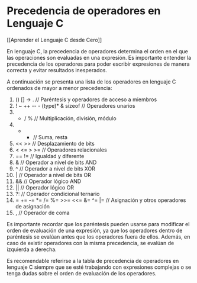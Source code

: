 # Precedencia de operadores en Lenguaje C

[[Aprender el Lenguaje C desde Cero]]

En lenguaje C, la precedencia de operadores determina el orden en el que las operaciones son evaluadas en una expresión. Es importante entender la precedencia de los operadores para poder escribir expresiones de manera correcta y evitar resultados inesperados.

A continuación se presenta una lista de los operadores en lenguaje C ordenados de mayor a menor precedencia:

1. () [] -> . 	// Paréntesis y operadores de acceso a miembros
2. ! ~ ++ -- - (type)* & sizeof // Operadores unarios
3. * / % 	// Multiplicación, división, módulo
4. + - 	// Suma, resta
5. << >> 	// Desplazamiento de bits
6. < <= > >= 	// Operadores relacionales
7. == != 	// Igualdad y diferente
8. & 	// Operador a nivel de bits AND
9. ^ 	// Operador a nivel de bits XOR
10. | 	// Operador a nivel de bits OR
11. && 	// Operador lógico AND
12. || 	// Operador lógico OR
13. ?: 	// Operador condicional ternario
14. = += -= *= /= %= >>= <<= &= ^= |= 	// Asignación y otros operadores de asignación
15. , 	// Operador de coma

Es importante recordar que los paréntesis pueden usarse para modificar el orden de evaluación de una expresión, ya que los operadores dentro de paréntesis se evalúan antes que los operadores fuera de ellos. Además, en caso de existir operadores con la misma precedencia, se evalúan de izquierda a derecha.

Es recomendable referirse a la tabla de precedencia de operadores en lenguaje C siempre que se esté trabajando con expresiones complejas o se tenga dudas sobre el orden de evaluación de los operadores.

